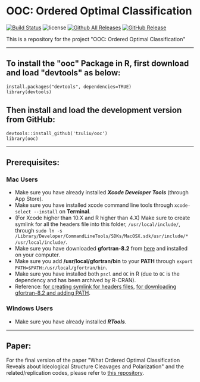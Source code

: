 # OOC: Ordered Optimal Classification 
[![Build Status](https://travis-ci.org/tzuliu/ooc.svg?branch=master)](https://travis-ci.org/tzuliu/ooc)
![license](https://img.shields.io/github/license/mashape/apistatus.svg)
[![Github All Releases](https://img.shields.io/github/downloads/tzuliu/ooc/total.svg)]()
[![GitHub Release](https://github-basic-badges.herokuapp.com/release/tzuliu/ooc.svg)]()
<!--[![codecov](https://codecov.io/github/tzuliu/ooc/branch/master/graphs/badge.svg)](https://codecov.io/gh/tzuliu/ooc)--> 
<!--[![Github all releases](https://img.shields.io/github/downloads/tzuliu/ooc/total.svg)](https://GitHub.com/tzuliu/ooc/releases/)-->
<!--[![GitHub Download Count](https://github-basic-badges.herokuapp.com/downloads/tzuliu/ooc/total.svg)]()-->



This is a repository for the project "OOC: Ordered Optimal Classification"

---

## To install the "ooc" Package in R, first download and load "devtools" as below:
````
install.packages("devtools", dependencies=TRUE)
library(devtools)
````

## Then install and load the development version from GitHub:
````
devtools::install_github('tzuliu/ooc')
library(ooc)
````

---
## Prerequisites:

### Mac Users

* Make sure you have already installed ***Xcode Developer Tools*** (through App Store).
* Make sure you have installed xcode command line tools through `xcode-select --install` on **Terminal**.
* (For Xcode higher than 10.X and R higher than 4.X) Make sure to create symlink for all the headers file into this folder, `/usr/local/include/`, through `sudo ln -s /Library/Developer/CommandLineTools/SDKs/MacOSX.sdk/usr/include/* /usr/local/include/`.
* Make sure you have downloaded **gfortran-8.2** from [here](https://mac.r-project.org/tools/) and installed on your computer.
* Make sure you add **/usr/local/gfortran/bin** to your **PATH** through `export PATH=$PATH:/usr/local/gfortran/bin`.
* Make sure you have installed both `pscl` and `OC` in R (due to `OC` is the dependency and has been archived by R-CRAN).
* Reference: [for creating symlink for headers files](https://stackoverflow.com/questions/58278260/cant-compile-a-c-program-on-a-mac-after-upgrading-to-catalina-10-15/58349403#58349403), [for downloading gfortran-8.2 and adding PATH](https://mac.r-project.org/tools/).

<!-- * Make sure you have already installed ***gfortran*** (reference can be reached [here](https://cran.r-project.org/bin/macosx/tools/))
   - Trouble Shooting for Warning Message in R regarding ***gfortran*** not found:
      - Try **Homebrew** to install ***gfortran*** through ````brew install gcc```` and ````brew link gcc````
      - Try to open the file ***Makeconf*** in the folder ````/Library/Frameworks/R.framework/Resources/etc````, and then change **FLIBS** to ````FLIBS = -L/usr/local/Cellar/gcc/"YOUR GCC VERSION"/lib/gcc/"6, 7, 8, or 9 (depends on the version)"```` (reference can be reached [here](https://octaviancorlade.github.io/compile-rcpparmadillo-glibfortran-high-sierra/)) -->

### Windows Users

* Make sure you have already installed ***RTools***.
---
## Paper:

For the final version of the paper "What Ordered Optimal Classification Reveals about Ideological Structure Cleavages and Polarization" and the related/replication codes, please refer to [this repository](https://github.com/tzuliu/What-Ordered-Optimal-Classification-Reveals-about-Ideological-Structure-Cleavages-and-Polarization).

